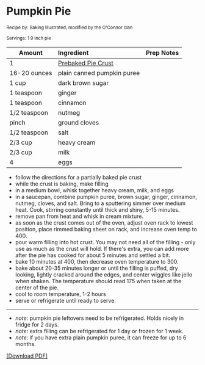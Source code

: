 # Pumpkin Pie

<small>Recipe by: Baking Illustrated, modified by the O'Connor clan</small>

<small>Servings: 1 9 inch pie</small>

| Amount       | Ingredient                                | Prep Notes |
| ------------ | :---------------------------------------- | :--------- |
| 1            | [Prebaked Pie Crust](pieDoughPreBaked.md) |            |
| 16-20 ounces | plain canned pumpkin puree                |            |
| 1 cup        | dark brown sugar                          |            |
| 1 teaspoon   | ginger                                    |            |
| 1 teaspoon   | cinnamon                                  |            |
| 1/2 teaspoon | nutmeg                                    |            |
| pinch        | ground cloves                             |            |
| 1/2 teaspoon | salt                                      |            |
| 2/3 cup      | heavy cream                               |            |
| 2/3 cup      | milk                                      |            |
| 4            | eggs                                      |            |

- follow the directions for a partially baked pie crust
- while the crust is baking, make filling
- in a medium bowl, whisk together heavy cream, milk, and eggs
- in a saucepan, combine pumpkin puree, brown sugar, ginger, cinnamon, nutmeg, cloves, and salt. Bring to a sputtering simmer over medium heat. Cook, stirring constantly until thick and shiny, 5-15 minutes.
- remove pan from heat and whisk in cream mixture.
- as soon as the crust comes out of the oven, adjust oven rack to lowest position, place rimmed baking sheet on rack, and increase oven temp to 400.
- pour warm filling into hot crust. You may not need all of the filling - only use as much as the crust will hold. If there's extra, you can add more after the pie has cooked for about 5 minutes and settled a bit.
- bake 10 minutes at 400, then decrease oven temperature to 300.
- bake about 20-35 minutes longer or until the filling is puffed, dry looking, lightly cracked around the edges, and center wiggles like jello when shaken. The temperature should read 175 when taken at the center of the pie.
- cool to room temperature, 1-2 hours
- serve or refrigerate until ready to serve.

---

- _note_: pumpkin pie leftovers need to be refrigerated. Holds nicely in fridge for 2 days.
- _note_: extra filling can be refrigerated for 1 day or frozen for 1 week.
- _note_: if you have extra plain pumpkin puree, it can freeze for up to 6 months.

<!-- Tags:
- pie
- vegetarian
- oven
- stove
-->


[\[Download PDF\]](/pdf/desserts/pumpkinPie.pdf)
